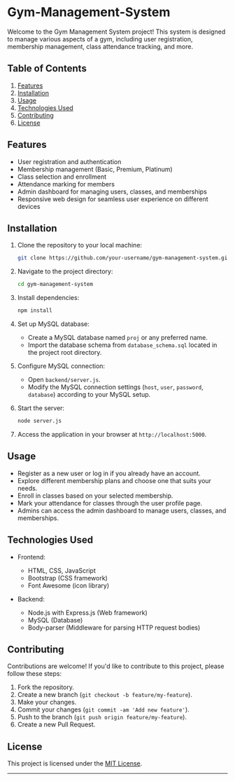 # Gym-Management-System


Welcome to the Gym Management System project! This system is designed to manage various aspects of a gym, including user registration, membership management, class attendance tracking, and more.

## Table of Contents

1. [Features](#features)
2. [Installation](#installation)
3. [Usage](#usage)
4. [Technologies Used](#technologies-used)
5. [Contributing](#contributing)
6. [License](#license)

## Features

- User registration and authentication
- Membership management (Basic, Premium, Platinum)
- Class selection and enrollment
- Attendance marking for members
- Admin dashboard for managing users, classes, and memberships
- Responsive web design for seamless user experience on different devices

## Installation

1. Clone the repository to your local machine:
   ```bash
   git clone https://github.com/your-username/gym-management-system.git
   ```

2. Navigate to the project directory:
   ```bash
   cd gym-management-system
   ```

3. Install dependencies:
   ```bash
   npm install
   ```

4. Set up MySQL database:
   - Create a MySQL database named `proj` or any preferred name.
   - Import the database schema from `database_schema.sql` located in the project root directory.

5. Configure MySQL connection:
   - Open `backend/server.js`.
   - Modify the MySQL connection settings (`host`, `user`, `password`, `database`) according to your MySQL setup.

6. Start the server:
   ```bash
   node server.js
   ```

7. Access the application in your browser at `http://localhost:5000`.

## Usage

- Register as a new user or log in if you already have an account.
- Explore different membership plans and choose one that suits your needs.
- Enroll in classes based on your selected membership.
- Mark your attendance for classes through the user profile page.
- Admins can access the admin dashboard to manage users, classes, and memberships.

## Technologies Used

- Frontend:
  - HTML, CSS, JavaScript
  - Bootstrap (CSS framework)
  - Font Awesome (icon library)

- Backend:
  - Node.js with Express.js (Web framework)
  - MySQL (Database)
  - Body-parser (Middleware for parsing HTTP request bodies)

## Contributing

Contributions are welcome! If you'd like to contribute to this project, please follow these steps:

1. Fork the repository.
2. Create a new branch (`git checkout -b feature/my-feature`).
3. Make your changes.
4. Commit your changes (`git commit -am 'Add new feature'`).
5. Push to the branch (`git push origin feature/my-feature`).
6. Create a new Pull Request.

## License

This project is licensed under the [MIT License](LICENSE).

---
